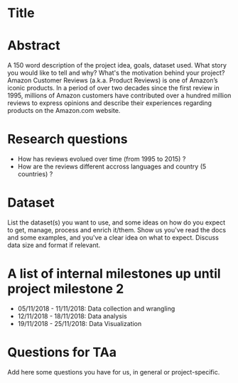 # Title

# Abstract
A 150 word description of the project idea, goals, dataset used. What story you would like to tell and why? What's the motivation behind your project?
Amazon Customer Reviews (a.k.a. Product Reviews) is one of Amazon’s iconic products. In a period of over two decades since the first review in 1995, millions of Amazon customers have contributed over a hundred million reviews to express opinions and describe their experiences regarding products on the Amazon.com website.

# Research questions
- How has reviews evolued over time (from 1995 to 2015) ?
- How are the reviews different accross languages and country (5 countries) ?

# Dataset
List the dataset(s) you want to use, and some ideas on how do you expect to get, manage, process and enrich it/them. Show us you've read the docs and some examples, and you've a clear idea on what to expect. Discuss data size and format if relevant.

# A list of internal milestones up until project milestone 2
- 05/11/2018 - 11/11/2018: Data collection and wrangling
- 12/11/2018 - 18/11/2018: Data analysis
- 19/11/2018 - 25/11/2018: Data Visualization

# Questions for TAa
Add here some questions you have for us, in general or project-specific.
